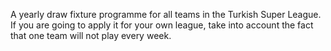 A yearly draw fixture programme for all teams in the Turkish Super League. If you are going to apply it for your own league, take into account the fact that one team will not play every week.
